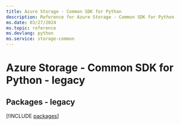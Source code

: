 ```yaml
---
title: Azure Storage - Common SDK for Python
description: Reference for Azure Storage - Common SDK for Python
ms.date: 03/27/2024
ms.topic: reference
ms.devlang: python
ms.service: storage-common
---
```

# Azure Storage - Common SDK for Python - legacy
## Packages - legacy
[!INCLUDE [packages](storage---common-index.md)]